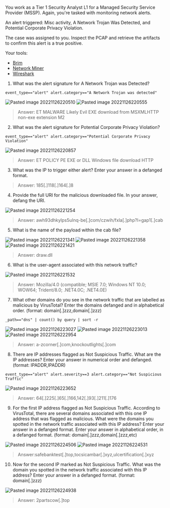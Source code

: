 You work as a Tier 1 Security Analyst L1 for a Managed Security Service Provider (MSSP). Again, you're tasked with monitoring network alerts.

An alert triggered: Misc activity, A Network Trojan Was Detected, and Potential Corporate Privacy Violation. 

The case was assigned to you. Inspect the PCAP and retrieve the artifacts to confirm this alert is a true positive. 

Your tools:

-   [Brim](https://tryhackme.com/room/brim)
-   [Network Miner](https://tryhackme.com/room/networkminer)
-   [Wireshark](https://tryhackme.com/room/wireshark)


1. What was the alert signature for A Network Trojan was Detected?
```
event_type=="alert" alert.category=="A Network Trojan was detected"
```
![Pasted image 20221126220510](https://user-images.githubusercontent.com/107832241/204097605-08e4f408-9fae-440a-8668-963b7dc9105a.png)
![Pasted image 20221126220555](https://user-images.githubusercontent.com/107832241/204097617-da0cb10a-cb02-4d80-bd33-6f24c6172b04.png)

>Answer: ET MALWARE Likely Evil EXE download from MSXMLHTTP non-exe extension M2

2. What was the alert signature for Potential Corporate Privacy Violation?
```
event_type=="alert" alert.category=="Potential Corporate Privacy Violation"
```
![Pasted image 20221126220857](https://user-images.githubusercontent.com/107832241/204097623-9e322556-d14b-49a2-8dfc-4c5b7466caf1.png)

>Answer: ET POLICY PE EXE or DLL Windows file download HTTP

3. What was the IP to trigger either alert? Enter your answer in a defanged format.  

>Answer: 185[.]118[.]164[.]8

4. Provide the full URI for the malicious downloaded file. In your answer, defang the URI. 

![Pasted image 20221126221254](https://user-images.githubusercontent.com/107832241/204097640-7631149a-bfc8-4ac4-b6be-ca5bcb9184b0.png)

>Answer: awh93dhkylps5ulnq-be[.]com/czwih/fxla[.]php?l=gap1[.]cab

5. What is the name of the payload within the cab file?

![Pasted image 20221126221341](https://user-images.githubusercontent.com/107832241/204097697-fe1084c8-842e-41ca-87c0-1902294dbbca.png)
![Pasted image 20221126221358](https://user-images.githubusercontent.com/107832241/204097711-69b42bc6-0cbb-4e60-88e5-30530e7f7748.png)
![Pasted image 20221126221421](https://user-images.githubusercontent.com/107832241/204097721-1c429e7e-6912-42df-ba3f-482c5aa39f47.png)

>Answer: draw.dll

6. What is the user-agent associated with this network traffic?

![Pasted image 20221126221532](https://user-images.githubusercontent.com/107832241/204097739-9ae5cf0f-b76e-4a5b-b760-87b9e369690b.png)

>Answer: Mozilla/4.0 (compatible; MSIE 7.0; Windows NT 10.0; WOW64; Trident/8.0; .NET4.0C; .NET4.0E)

7. What other domains do you see in the network traffic that are labelled as malicious by VirusTotal? Enter the domains defanged and in alphabetical order. (format: domain[.]zzz,domain[.]zzz)

```
_path=="dns" | count() by query | sort -r
```
![Pasted image 20221126223027](https://user-images.githubusercontent.com/107832241/204097775-e07eff31-8e97-4010-89af-a96a5f94a50d.png)
![Pasted image 20221126223013](https://user-images.githubusercontent.com/107832241/204097794-02e61ab9-8ab8-47e8-ba5e-ba7e293c859f.png)
![Pasted image 20221126222954](https://user-images.githubusercontent.com/107832241/204097811-5f451345-e7c9-41f9-8fac-20bd1f3b97e3.png)

>Answer: a-zcorner[.]com,knockoutlights[.]com

8. There are IP addresses flagged as Not Suspicious Traffic. What are the IP addresses? Enter your answer in numerical order and defanged. (format: IPADDR,IPADDR)
```
event_type=="alert" alert.severity==3 alert.category=="Not Suspicious Traffic"
```
![Pasted image 20221126223652](https://user-images.githubusercontent.com/107832241/204097820-4e6233ad-b761-445a-b53b-820847f5219d.png)

>Answer: 64[.]225[.]65[.]166,142[.]93[.]211[.]176

9. For the first IP address flagged as Not Suspicious Traffic. According to VirusTotal, there are several domains associated with this one IP address that was flagged as malicious. What were the domains you spotted in the network traffic associated with this IP address? Enter your answer in a defanged format. Enter your answer in alphabetical order, in a defanged format. (format: domain[.]zzz,domain[.]zzz,etc)

![Pasted image 20221126224506](https://user-images.githubusercontent.com/107832241/204097825-d0d98040-18e1-47d3-a521-53a4f600f29f.png)
![Pasted image 20221126224531](https://user-images.githubusercontent.com/107832241/204097835-adb7e9c0-737e-44b7-97b7-49ef60f57828.png)

>Answer:safebanktest[.]top,tocsicambar[.]xyz,ulcertification[.]xyz

10. Now for the second IP marked as Not Suspicious Traffic. What was the domain you spotted in the network traffic associated with this IP address? Enter your answer in a defanged format. (format: domain[.]zzz)

![Pasted image 20221126224938](https://user-images.githubusercontent.com/107832241/204097847-ee876ad1-9252-47b7-b8dc-5312a07ed58a.png)

>Answer: 2partscow[.]top
